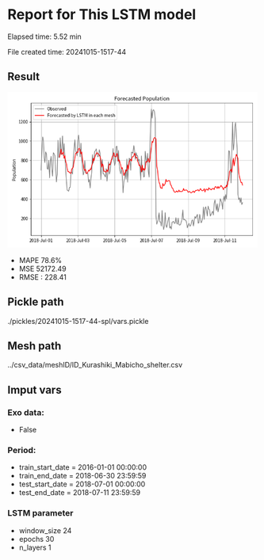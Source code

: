 
# Report for This LSTM model 
Elapsed time: 5.52 min

File created time: 20241015-1517-44

## Result 
<img src="20241015-1517-44.png" width='600'/>

- MAPE	78.6%
- MSE 	52172.49
- RMSE : 228.41

## Pickle path
./pickles/20241015-1517-44-spl/vars.pickle

## Mesh path
../csv_data/meshID/ID_Kurashiki_Mabicho_shelter.csv

## Imput vars

### Exo data:
- False

### Period:
- train_start_date    = 2016-01-01 00:00:00
- train_end_date      = 2018-06-30 23:59:59
- test_start_date     = 2018-07-01 00:00:00  
- test_end_date       = 2018-07-11 23:59:59

### LSTM parameter
- window_size	24
- epochs	30
- n_layers	1

